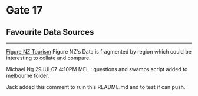 # Gate 17

## Favourite Data Sources
---
[Figure NZ Tourism](https://figure.nz/search/?query=Tourism)
Figure NZ's Data is fragmented by region which could be interesting to collate and compare.

Michael Ng 29JUL07 4:10PM MEL : questions and swamps script added to melbourne folder.

Jack added this comment to ruin this README.md and to test if can push.
